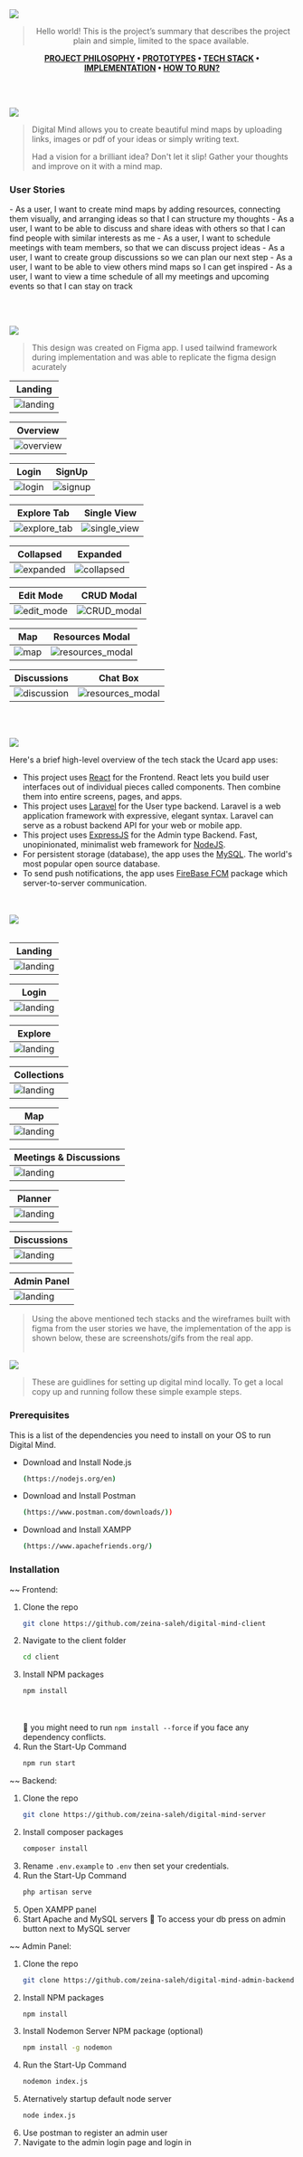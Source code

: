 
<img src="./readme/title.svg"/>
<div align="center">

> Hello world! This is the project’s summary that describes the project plain and simple, limited to the space available.  

**[PROJECT PHILOSOPHY](https://github.com/zeina-saleh/digital-mind-client#project-philosophy) • [PROTOTYPES](https://github.com/zeina-saleh/digital-mind-client#wireframes) • [TECH STACK](https://github.com/zeina-saleh/digital-mind-client#tech-stack) • [IMPLEMENTATION](https://github.com/zeina-saleh/digital-mind-client#implementation) • [HOW TO RUN?](https://github.com/zeina-saleh/digital-mind-client#how-to-run)**

</div>

<br><br>


<img id="project-philosophy" src="./readme/title2.svg"/>

> Digital Mind allows you to create beautiful mind maps by uploading links, images or pdf of your ideas or simply writing text. 
> 
> Had a vision for a brilliant idea? Don't let it slip! Gather your thoughts and improve on it with a mind map.
> 
<h3>User Stories</h3>
- As a user, I want to create mind maps by adding resources, connecting them visually, and arranging ideas so that I can structure my thoughts 
- As a user, I want to be able to discuss and share ideas with others so that I can find people with similar interests as me
- As a user, I want to schedule meetings with team members, so that we can discuss project ideas
- As a user, I want to create group discussions so we can plan our next step
- As a user, I want to be able to view others mind maps so I can get inspired
- As a user, I want to view a time schedule of all my meetings and upcoming events so that I can stay on track

<br><br>

<img id="wireframes" src="./readme/title3.svg"/>

> This design was created on Figma app. I used tailwind framework during implementation and was able to replicate the figma design acurately

| Landing                                               |
|-------------------------------------------------------|
| ![landing](./readme/demo/landing.png) |


| Overview                                              |
|-------------------------------------------------------|
| ![overview](./readme/demo/landing2.png) |

| Login                                                            | SignUp                                                            |
|------------------------------------------------------------------|-------------------------------------------------------------------|
| ![login](./readme/demo/Login.png) | ![signup](./readme/demo/SignUp.png) |

| Explore Tab                                                      | Single View                                                       |
|------------------------------------------------------------------|-------------------------------------------------------------------|
| ![explore_tab](./readme/demo/explore1.png) | ![single_view](./readme/demo/explore2.png) |

| Collapsed                                                        | Expanded                                                          |
|------------------------------------------------------------------|-------------------------------------------------------------------|
| ![expanded](./readme/demo/collections1.png) | ![collapsed](./readme/demo/collections2.png) |
 
| Edit Mode                                                        | CRUD Modal                                                        |
|------------------------------------------------------------------|-------------------------------------------------------------------|
| ![edit_mode](./readme/demo/edit_mode.png) | ![CRUD_modal](./readme/demo/add.png) |

| Map                                                              | Resources Modal                                                   |
|------------------------------------------------------------------|-------------------------------------------------------------------|
| ![map](./readme/demo/map.png) | ![resources_modal](./readme/demo/resource.png) |

| Discussions                                                      | Chat Box                                                          |
|------------------------------------------------------------------|-------------------------------------------------------------------|
| ![discussion](./readme/demo/discussions.png) | ![resources_modal](./readme/demo/chatbox.png) |

<br><br>

<img id="tech-stack" src="./readme/title5.svg"/>

Here's a brief high-level overview of the tech stack the Ucard app uses:

- This project uses [React](https://react.dev/) for the Frontend. React lets you build user interfaces out of individual pieces called components. Then combine them into entire screens, pages, and apps.
- This project uses [Laravel]() for the User type backend. Laravel is a web application framework with expressive, elegant syntax. Laravel can serve as a robust backend API for your web or mobile app. 
- This project uses [ExpressJS](https://expressjs.com/) for the Admin type Backend. Fast, unopinionated, minimalist web framework for [NodeJS](https://nodejs.org/en/).
- For persistent storage (database), the app uses the [MySQL](https://www.mysql.com/). The world's most popular open source database.
- To send push notifications, the app uses [FireBase FCM](https://firebase.google.com/docs/cloud-messaging) package which server-to-server communication.



<br><br>
<img id="implementation" src="./readme/title4.svg"/>
<br><br>

| Landing                                               |
|-------------------------------------------------------|
| ![landing](./readme/gif/landing.gif) |


| Login                                                 |
|-------------------------------------------------------|
| ![landing](./readme/gif/login.gif) |

| Explore                                               |
|-------------------------------------------------------|
| ![landing](./readme/gif/explore.gif) |

| Collections                                           |
|-------------------------------------------------------|
| ![landing](./readme/gif/collections.gif) |

| Map                                                   |
|-------------------------------------------------------|
| ![landing](./readme/gif/map.gif) |

| Meetings & Discussions                                |
|-------------------------------------------------------|
| ![landing](./readme/gif/discuss&meet.gif) |

| Planner                                               |
|-------------------------------------------------------|
| ![landing](./readme/gif/planner.gif) |

| Discussions                                           |
|-------------------------------------------------------|
| ![landing](./readme/gif/discussions.gif)  |

| Admin Panel                                           |
|-------------------------------------------------------|
| ![landing](./readme/gif/admin.gif)  |



> Using the above mentioned tech stacks and the wireframes built with figma from the user stories we have, the implementation of the app is shown below, these are screenshots/gifs from the real app.
<br><br>
<img id="how-to-run" src="./readme/title6.svg"/>




> These are guidlines for setting up digital mind locally.
To get a local copy up and running follow these simple example steps.

<h3>Prerequisites</h3>

This is a list of the dependencies you need to install on your OS to run Digital Mind.
* Download and Install Node.js 
  ```sh
  (https://nodejs.org/en)
  ```
* Download and Install Postman 
  ```sh
  (https://www.postman.com/downloads/))
  ```
* Download and Install XAMPP 
  ```sh
  (https://www.apachefriends.org/)
  ```

<h3>Installation</h3>

~~ Frontend:
1. Clone the repo
   ```sh
   git clone https://github.com/zeina-saleh/digital-mind-client
   ```
2. Navigate to the client folder
   ```sh
   cd client
   ```
3. Install NPM packages
   ```sh
   npm install
   ```
   <br><br>
   🚨 you might need to run `npm install --force`  if you face any dependency conflicts.
4. Run the Start-Up Command
   ```sh
   npm run start
   ```
   
~~ Backend:
1. Clone the repo
   ```sh
   git clone https://github.com/zeina-saleh/digital-mind-server
   ```
2. Install composer packages
   ```sh
   composer install
   ```
3. Rename `.env.example` to `.env` then set your credentials.
4. Run the Start-Up Command
   ```sh
   php artisan serve
   ```
5. Open XAMPP panel
6. Start Apache and MySQL servers
   🚨 To access your db press on admin button next to MySQL server

~~ Admin Panel:
1. Clone the repo
   ```sh
   git clone https://github.com/zeina-saleh/digital-mind-admin-backend
   ```
2. Install NPM packages
   ```sh
   npm install
   ```
3. Install Nodemon Server NPM package (optional)
   ```sh
   npm install -g nodemon 
   ```
4. Run the Start-Up Command
   ```sh
   nodemon index.js
   ```
5. Aternatively startup default node server
   ```sh
   node index.js
   ```
6. Use postman to register an admin user
7. Navigate to the admin login page and login in
